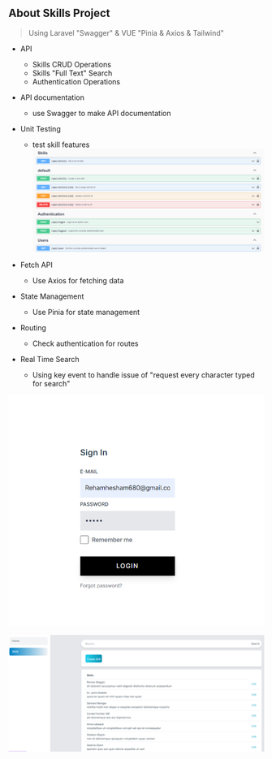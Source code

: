 ## About Skills Project

> Using Laravel "Swagger" & VUE "Pinia & Axios & Tailwind"

- API 
  - Skills CRUD Operations 
  - Skills "Full Text" Search 
  - Authentication Operations
- API documentation
  - use Swagger to make API documentation
- Unit Testing
  - test skill features
![img_1.png](img_1.png)

- Fetch API
  - Use Axios for fetching data 
- State Management
  - Use Pinia for state management
- Routing
  - Check authentication for routes
- Real Time Search
  - Using key event to handle issue of "request every character typed for search"

![img_2.png](img_2.png)
  
![img.png](img.png)
